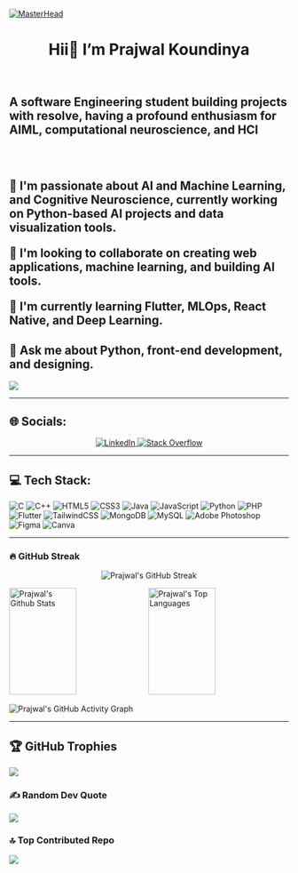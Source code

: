 [![MasterHead](https://drive.google.com/file/d/1QUGEgcoPkMckJA0RwvnYNrqaRQakVOw1/view?usp=sharing)](https://github.com/Prajwal-koundinya)

<h1> <center> Hii👋 I’m Prajwal Koundinya </center> </h1>
<br>
 <h2> A software Engineering student building projects with resolve, having a profound enthusiasm for AIML, computational neuroscience, and HCI <h2/> <br>

🔭 I'm passionate about AI and Machine Learning, and Cognitive Neuroscience, currently working on Python-based AI projects and data visualization tools. <br>

👥 I'm looking to collaborate on creating web applications, machine learning, and building AI tools. <br>

🌱 I'm currently learning Flutter, MLOps, React Native, and Deep Learning. <br>

💬 Ask me about Python, front-end development, and designing. <br>
---

[![](https://visitcount.itsvg.in/api?id=prajwal-koundinya&icon=5&color=10)](https://visitcount.itsvg.in)

---

## 🌐 Socials:
<p align="center">
  <a href="https://www.linkedin.com/in/prajwal-kowndinya-7506b4268/0" target="_blank">
    <img src="https://img.shields.io/badge/-LinkedIn-0077B5?style=for-the-badge&logo=linkedin&logoColor=white" alt="LinkedIn" />
  </a>
  <a href="https://stackoverflow.com/users/27652213/prajwal-kowndinya" target="_blank">
    <img src="https://img.shields.io/badge/-Stackoverflow-FE7A16?style=for-the-badge&logo=stack-overflow&logoColor=white" alt="Stack Overflow" />
  </a>
</p>

---

## 💻 Tech Stack:
![C](https://img.shields.io/badge/c-%2300599C.svg?style=for-the-badge&logo=c&logoColor=white) 
![C++](https://img.shields.io/badge/c++-%2300599C.svg?style=for-the-badge&logo=c%2B%2B&logoColor=white) 
![HTML5](https://img.shields.io/badge/html5-%23E34F26.svg?style=for-the-badge&logo=html5&logoColor=white) 
![CSS3](https://img.shields.io/badge/css3-%231572B6.svg?style=for-the-badge&logo=css3&logoColor=white) 
![Java](https://img.shields.io/badge/java-%23ED8B00.svg?style=for-the-badge&logo=openjdk&logoColor=white) 
![JavaScript](https://img.shields.io/badge/javascript-%23323330.svg?style=for-the-badge&logo=javascript&logoColor=%23F7DF1E) 
![Python](https://img.shields.io/badge/python-3670A0?style=for-the-badge&logo=python&logoColor=ffdd54) 
![PHP](https://img.shields.io/badge/php-%23777BB4.svg?style=for-the-badge&logo=php&logoColor=white) 
![Flutter](https://img.shields.io/badge/Flutter-%2302569B.svg?style=for-the-badge&logo=Flutter&logoColor=white) 
![TailwindCSS](https://img.shields.io/badge/tailwindcss-%2338B2AC.svg?style=for-the-badge&logo=tailwind-css&logoColor=white) 
![MongoDB](https://img.shields.io/badge/MongoDB-%234ea94b.svg?style=for-the-badge&logo=mongodb&logoColor=white) 
![MySQL](https://img.shields.io/badge/mysql-4479A1.svg?style=for-the-badge&logo=mysql&logoColor=white) 
![Adobe Photoshop](https://img.shields.io/badge/adobe%20photoshop-%2331A8FF.svg?style=for-the-badge&logo=adobe%20photoshop&logoColor=white) 
![Figma](https://img.shields.io/badge/figma-%23F24E1E.svg?style=for-the-badge&logo=figma&logoColor=white) 
![Canva](https://img.shields.io/badge/Canva-%2300C4CC.svg?style=for-the-badge&logo=Canva&logoColor=white)

---

### 🔥 GitHub Streak

<p align="center">
  <img src="https://github-readme-streak-stats.herokuapp.com/?user=Prajwal-koundinya&theme=highcontrast&hide_border=true" alt="Prajwal's GitHub Streak" />
</p>

<p align="left">
  <a> 
    <img alt="Prajwal's Github Stats" src="https://denvercoder1-github-readme-stats.vercel.app/api?username=Prajwal-koundinya&show_icons=true&count_private=true&theme=react&border_color=7F3FBF&bg_color=0D1117&title_color=F85D7F&icon_color=F8D866" height="192px" width="49%"/>
    <img alt="Prajwal's Top Languages" src="https://denvercoder1-github-readme-stats.vercel.app/api/top-langs/?username=Prajwal-koundinya&langs_count=8&layout=compact&theme=react&border_color=7F3FBF&bg_color=0D1117&title_color=F85D7F&icon_color=F8D866" height="192px" width="49%"/>
    <br/>
  </a>
</p>

![Prajwal's GitHub Activity Graph](https://github-readme-activity-graph.vercel.app/graph?username=Prajwal-koundinya&custom_title=Prajwal's%20GitHub%20Activity%20Graph&bg_color=0D1117&color=7F3FBF&line=7F3FBF&point=7F3FBF&area_color=FFFFFF&title_color=FFFFFF&area=true)

---

## 🏆 GitHub Trophies
![](https://github-profile-trophy.vercel.app/?username=Prajwal-koundinya&theme=onedark&no-frame=false&no-bg=true&margin-w=4)

### ✍ Random Dev Quote
![](https://quotes-github-readme.vercel.app/api?type=vetical&theme=merko)


### 🔝 Top Contributed Repo
![](https://github-contributor-stats.vercel.app/api?username=Prajwal-koundinya&limit=5&theme=dark&combine_all_yearly_contributions=true)
